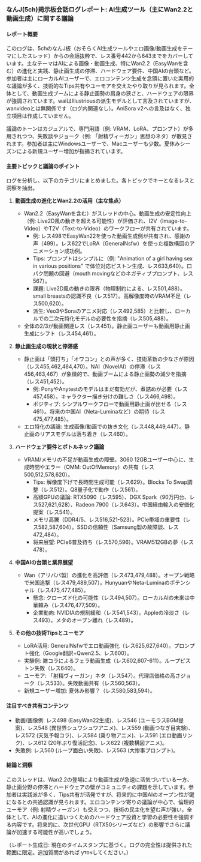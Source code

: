 ### なんJ(5ch)掲示板会話ログレポート: AI生成ツール（主にWan2.2と動画生成）に関する議論

#### レポート概要
このログは、5chのなんJ板（おそらくAI生成ツールやエロ画像/動画生成をテーマにしたスレッド）からの会話抜粋で、レス番号442から643までをカバーしています。主なテーマはAIによる画像・動画生成、特にWan2.2（EasyWanを含む）の進化と実践、静止画生成の停滞、ハードウェア要件、中国AIの台頭など。参加者は主にローカルAIユーザーで、エロコンテンツ生成を念頭に置いた実用的な議論が多く、技術的なTips共有やユーモアを交えたやり取りが見られます。全体として、動画生成ブームによる静止画勢の肩身の狭さと、ハードウェアの限界が強調されています。waiはIllustriousの派生モデルとして言及されていますが、wanvideoとは無関係です（ログ内関連なし）。AniSora v2への言及はなく、独立項目は作成していません。

議論のトーンはカジュアルで、専門用語（例: VRAM、LoRA、プロンプト）が多用されつつ、失敗談やジョーク（例: 「射精ヴィーガン」思想のネタ）が散見されます。参加者は主にWindowsユーザーで、Macユーザーも少数。夏休みシーズンによる新規ユーザー増加が指摘されています。

#### 主要トピックと議論のポイント
ログを分析し、以下のカテゴリにまとめました。各トピックでキーとなるレスと洞察を抽出。

1. **動画生成の進化とWan2.2の活用（主な焦点）**
   - Wan2.2（EasyWanを含む）がスレッドの中心。動画生成の安定性向上（例: Live2D風の動きを超える可能性）が評価され、I2V（Image-to-Video）やT2V（Text-to-Video）のワークフローが共有されています。
     - 例: レス498でEasyWan22を使った動画生成例が共有され、感謝の声（499）。レス622でLoRA（GeneralNsfw）を使った複数構図のアニメーション成功例。
     - Tips: プロンプトはシンプルに（例: "Animation of a girl having sex in various positions" で体位対応ピストン生成、レス633,640）。口パク問題の回避（mouth movingなどのネガティブプロンプト、レス567）。
     - 課題: Live2D風の動きの限界（物理制約による、レス501,488）。small breastsの認識不良（レス517）。高解像度時のVRAM不足（レス500,620）。
     - 派生: Veo3やSoraのアニメ対応（レス492,585）と比較し、ローカルでの二次元特化モデルの必要性を指摘（レス505,488）。
   - 全体の2/3が動画関連レス（レス451）。静止画ユーザーも動画用静止画生成にシフト（レス454,461）。

2. **静止画生成の現状と停滞感**
   - 静止画は「頭打ち」「オワコン」との声が多く、技術革新の少なさが原因（レス455,462,464,470）。NAI（NovelAI）の停滞（レス456,463,467）が象徴的で、動画ブームによる静止画勢の減少を指摘（レス451,452）。
     - 例: PonyやAnytestのモデルはまだ有効だが、煮詰めが必要（レス457,458）。キャラクター描き分けの難しさ（レス466,498）。
     - ポジティブ: シンプルワークフローで動画用静止画が出せる（レス461）。将来の中国AI（Neta-Luminaなど）の期待（レス475,477,485）。
   - エロ特化の議論: 生成画像/動画での抜き文化（レス448,449,447）。静止画のリアスモデルは落ち着き（レス460）。

3. **ハードウェア要件とボトルネック議論**
   - VRAM/メモリの不足が動画生成の障壁。3060 12GBユーザー中心に、生成時間やエラー（OMM: OutOfMemory）の共有（レス500,512,578,620）。
     - Tips: 解像度下げで長時間生成可能（レス629）。Blocks To Swap調整（レス512）。Q8量子化で動作（レス561）。
     - 高額GPUの議論: RTX5090（レス595）、DGX Spark（90万円台、レス527,621,628）、Radeon 7900（レス643）。中国経由輸入の安価化提案（レス541）。
     - メモリ高騰（DDR4/5、レス516,521-523）。PCIe帯域の重要性（レス582,587,604）。SSDの信頼性（Samsung製の故障談、レス472,484）。
     - 将来展望: PCIe6普及待ち（レス570,596）。VRAM512GBの夢（レス478）。

4. **中国AIの台頭と業界展望**
   - Wan（アリババ製）の進化を高評価（レス473,479,488）。オープン戦略で米国追撃（レス479,489,507）。HunyuanやNeta-Luminaのポテンシャル（レス475,477,485）。
     - 懸念: クローズド化の可能性（レス494,507）。ローカルAIの未来は中華頼み（レス476,477,509）。
     - 企業動向: NVIDIAの規制緩和（レス541,543）。Appleの冷淡さ（レス493）。メタのオープン離れ（レス489）。

5. **その他の技術Tipsとユーモア**
   - LoRA活用: GeneralNsfwでエロ動画強化（レス625,627,640）。プロンプト強化（Google翻訳+Qwen2.5、レス600）。
   - 実験例: 雑コラによるフェラ動画生成（レス602,607-611）。ループピストン失敗（レス640）。
   - ユーモア: 「射精ヴィーガン」ネタ（レス547）。代理店価格の高さジョーク（レス533）。失敗動画共有（レス560,563）。
   - 新規ユーザー増加: 夏休み影響？（レス580,583,594）。

#### 注目すべき共有コンテンツ
- 動画/画像例: レス498 (EasyWan22生成)、レス546 (ユーモラスBGM提案)、レス548 (異世界シュワシュワアニメ)、レス559 (動画つなぎ目実験)、レス572 (天気予報コラ)、レス584 (乗り物アニメ)、レス591 (エロ動画リンク)、レス612 (20年ぶり復活記念)、レス622 (複数構図アニメ)。
- 失敗例: レス560 (ループ面白い失敗)、レス563 (大惨事プロンプト)。

#### 結論と洞察
このスレッドは、Wan2.2の登場により動画生成が急速に活気づいている一方、静止画分野の停滞とハードウェアの壁がコミュニティの課題を示しています。参加者は実践派が多く、Tips共有が活発ですが、将来的に中国AIのオープン性が鍵になるとの共通認識が見られます。エロコンテンツ寄りの議論が中心で、倫理的ユーモア（例: 射精ヴィーガン）も交えつつ、技術の民主化を望む声が強い。全体として、AIの進化に追いつくためのハードウェア投資と学習の必要性を強調する内容です。将来的に、次世代GPU（RTX50シリーズなど）の影響でさらに議論が加速する可能性が高いでしょう。

（レポート生成日: 現在のタイムスタンプに基づく。ログの完全性は提供された範囲に限定。追加質問があれば уточしてください。）